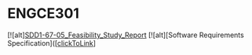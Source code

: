 # ENGCE301
[![alt][SDD1-67-05_Feasibility_Study_Report]([clickToLink](https://github.com/Chayathon001/ENGCE301/blob/main/Group5/SDD1-67-05_Feasibility_Study_Report.pdf))
[![alt][Software Requirements Specification]([[clickToLink](https://github.com/Chayathon001/ENGCE301/blob/main/Group5/Software%20Requirements%20Specification.pdf)]
